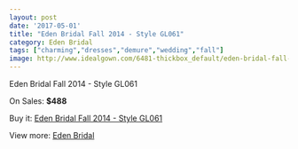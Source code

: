 ```yaml
---
layout: post
date: '2017-05-01'
title: "Eden Bridal Fall 2014 - Style GL061"
category: Eden Bridal
tags: ["charming","dresses","demure","wedding","fall"]
image: http://www.idealgown.com/6481-thickbox_default/eden-bridal-fall-2014-style-gl061.jpg
---
```

Eden Bridal Fall 2014 - Style GL061

On Sales: **$488**
<a href="https://www.idealgown.com/en/eden-bridal/2826-eden-bridal-fall-2014-style-gl061.html"><amp-img layout="responsive" width="600" height="600" src="//www.idealgown.com/6481-thickbox_default/eden-bridal-fall-2014-style-gl061.jpg" alt="Eden Bridal Fall 2014 - Style GL061 0" /></a>
<a href="https://www.idealgown.com/en/eden-bridal/2826-eden-bridal-fall-2014-style-gl061.html"><amp-img layout="responsive" width="600" height="600" src="//www.idealgown.com/6483-thickbox_default/eden-bridal-fall-2014-style-gl061.jpg" alt="Eden Bridal Fall 2014 - Style GL061 1" /></a>
<a href="https://www.idealgown.com/en/eden-bridal/2826-eden-bridal-fall-2014-style-gl061.html"><amp-img layout="responsive" width="600" height="600" src="//www.idealgown.com/6482-thickbox_default/eden-bridal-fall-2014-style-gl061.jpg" alt="Eden Bridal Fall 2014 - Style GL061 2" /></a>
<a href="https://www.idealgown.com/en/eden-bridal/2826-eden-bridal-fall-2014-style-gl061.html"><amp-img layout="responsive" width="600" height="600" src="//www.idealgown.com/6480-thickbox_default/eden-bridal-fall-2014-style-gl061.jpg" alt="Eden Bridal Fall 2014 - Style GL061 3" /></a>

Buy it: [Eden Bridal Fall 2014 - Style GL061](https://www.idealgown.com/en/eden-bridal/2826-eden-bridal-fall-2014-style-gl061.html "Eden Bridal Fall 2014 - Style GL061")

View more: [Eden Bridal](https://www.idealgown.com/en/34-eden-bridal "Eden Bridal")